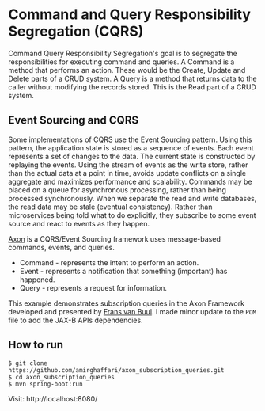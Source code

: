 # Command and Query Responsibility Segregation (CQRS)

Command Query Responsibility Segregation's  goal is to segregate the responsibilities for executing command and queries. A Command is a method that performs an action. These would be the Create, Update and Delete parts of a CRUD system. A Query is a method that returns data to the caller without modifying the records stored. This is the Read part of a CRUD system.


## Event Sourcing and CQRS

Some implementations of CQRS use the Event Sourcing pattern. Using this pattern, the application state is stored as a sequence of events. Each event represents a set of changes to the data. The current state is constructed by replaying the events. Using the stream of events as the write store, rather than the actual data at a point in time, avoids update conflicts on a single aggregate and maximizes performance and scalability. Commands may be placed on a queue for asynchronous processing, rather than being processed synchronously. When we separate the read and write databases, the read data may be stale (eventual consistency). Rather than microservices being told what to do explicitly, they subscribe to some event source and react to events as they happen.

[Axon](https://axoniq.io/) is a CQRS/Event Sourcing framework uses message-based commands, events, and queries.
* Command - represents the intent to perform an action.
* Event - represents a notification that something (important) has happened.
* Query - represents a request for information.

This example demonstrates subscription queries in the Axon Framework developed and presented by [Frans van Buul](https://www.youtube.com/watch?v=b3NLDxa6MWE). I made minor update to the `POM` file to add the JAX-B APIs dependencies.

## How to run
```
$ git clone https://github.com/amirghaffari/axon_subscription_queries.git
$ cd axon_subscription_queries
$ mvn spring-boot:run
```
Visit: http://localhost:8080/
